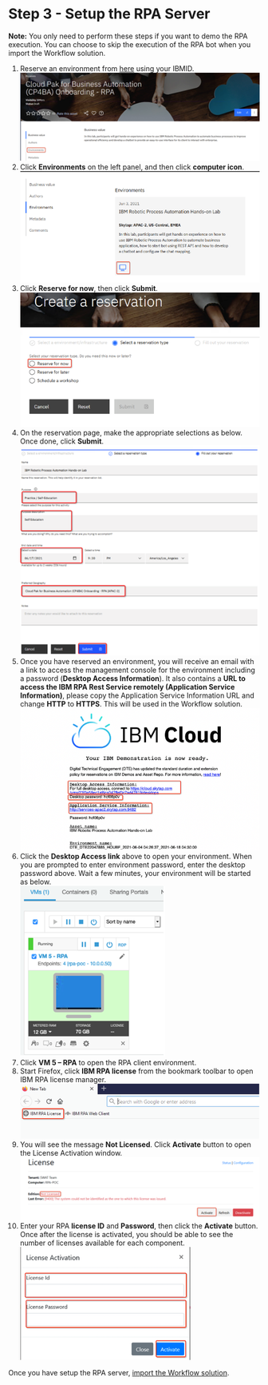 # Step 3 - Setup the RPA Server

**Note:** You only need to perform these steps if you want to demo the RPA execution. You can choose to skip the execution of the RPA bot when you import the Workflow solution.

1. Reserve an environment from [here](https://techzone.ibm.com/collection/cloud-pak-for-business-automation-cp-4-ba-onboarding-rpa) using your IBMID.
   ![image-2021gitconnect](/images/RPA-LandingPage.png)
2. Click **Environments** on the left panel, and then click **computer icon**.  
   ![image-2021gitconnect](/images/RPA-Environments.png)
3. Click **Reserve for now**, then click **Submit**.  
   ![image-2021gitconnect](/images/RPA-ReserveNow.png)
4. On the reservation page, make the appropriate selections as below. Once done, click **Submit**.  
   ![image-2021gitconnect](/images/RPA-ReservationDetails.png)
5. Once you have reserved an environment, you will receive an email with a link to access the management console for the environment including a password (**Desktop Access Information**). It also contains a **URL to access the IBM RPA Rest Service remotely (Application Service Information)**, please copy the Application Service Information URL and change **HTTP** to **HTTPS**. This will be used in the Workflow solution.  
   ![image-2021gitconnect](/images/RPA-ReservationEmail.png)
6. Click the **Desktop Access link** above to open your environment. When you are prompted to enter environment password, enter the desktop password above. Wait a few minutes, your environment will be started as below.  
   ![image-2021gitconnect](/images/RPA-EnvironmentConsole.png)
7. Click **VM 5 – RPA** to open the RPA client environment.  
8. Start Firefox, click **IBM RPA license** from the bookmark toolbar to open IBM RPA license manager.  
   ![image-2021gitconnect](/images/RPA-StartLicenseManager.png)
9. You will see the message **Not Licensed**. Click **Activate** button to open the License Activation window.  
   ![image-2021gitconnect](/images/RPA-InActiveLicense.png)
10. Enter your RPA **license ID** and **Password**, then click the **Activate** button. Once after the license is activated, you should be able to see the number of licenses available for each component.  
      ![image-2021gitconnect](/images/RPA-ActivateLicense.png)

Once you have setup the RPA server, [import the Workflow solution](https://github.com/IBM/cp4ba-client-onboarding-scenario/blob/main/Step%204%20-%20Workflow%20Solution.md).
